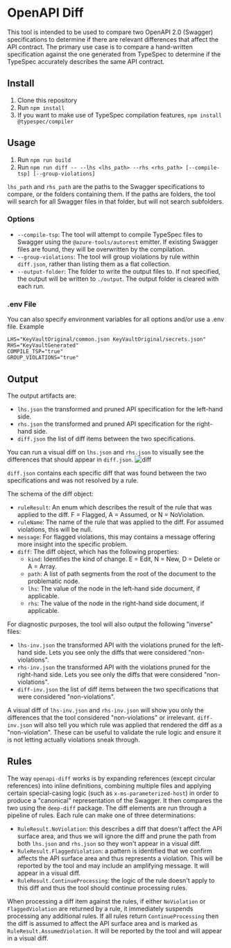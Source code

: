 # OpenAPI Diff

This tool is intended to be used to compare two OpenAPI 2.0 (Swagger) specifications to determine if there are
relevant differences that affect the API contract. The primary use case is to compare a hand-written specification
against the one generated from TypeSpec to determine if the TypeSpec accurately describes the same API contract.

## Install

1. Clone this repository
2. Run `npm install`
3. If you want to make use of TypeSpec compilation features, `npm install @typespec/compiler`

## Usage

1. Run `npm run build`
2. Run `npm run diff -- --lhs <lhs_path> --rhs <rhs_path> [--compile-tsp] [--group-violations]`

`lhs_path` and `rhs_path` are the paths to the Swagger specifications to compare, or the folders
containing them. If the paths are folders, the tool will search for all Swagger files in that folder,
but will not search subfolders.

### Options

- `--compile-tsp`: The tool will attempt to compile TypeSpec files to Swagger using the
  `@azure-tools/autorest` emitter. If existing Swagger files are found, they will be overwritten
  by the compilation.
- `--group-violations`: The tool will group violations by rule within `diff.json`, rather than
  listing them as a flat collection.
- `--output-folder`: The folder to write the output files to. If not specified, the output will be
  written to `./output`. The output folder is cleared with each run.

### .env File

You can also specify environment variables for all options and/or use a .env file. Example

```
LHS="KeyVaultOriginal/common.json KeyVaultOriginal/secrets.json"
RHS="KeyVaultGenerated"
COMPILE_TSP="true"
GROUP_VIOLATIONS="true"
```

## Output

The output artifacts are:

- `lhs.json` the transformed and pruned API specification for the left-hand side.
- `rhs.json` the transformed and pruned API specification for the right-hand side.
- `diff.json` the list of diff items between the two specifications.

You can run a visual diff on `lhs.json` and `rhs.json` to visually see the differences that should appear in `diff.json`.
![diff](https://github.com/tjprescott/openapi-diff/assets/5723682/ac4ec19d-88fc-4673-8fa9-cc926d63744c)

`diff.json` contains each specific diff that was found between the two specifications and was not resolved by a rule.

The schema of the diff object:

- `ruleResult`: An enum which describes the result of the rule that was applied to the diff. F = Flagged, A = Assumed, or N = NoViolation.
- `ruleName`: The name of the rule that was applied to the diff. For assumed violations, this will be null.
- `message`: For flagged violations, this may contains a message offering more insight into the specific problem.
- `diff`: The diff object, which has the following properties:
  - `kind`: Identifies the kind of change. E = Edit, N = New, D = Delete or A = Array.
  - `path`: A list of path segments from the root of the document to the problematic node.
  - `lhs`: The value of the node in the left-hand side document, if applicable.
  - `rhs`: The value of the node in the right-hand side document, if applicable.

For diagnostic purposes, the tool will also output the following "inverse" files:

- `lhs-inv.json` the transformed API with the violations pruned for the left-hand side. Lets you see only the diffs that were considered "non-violations".
- `rhs-inv.json` the transformed API with the violations pruned for the right-hand side. Lets you see only the diffs that were considered "non-violations".
- `diff-inv.json` the list of diff items between the two specifications that were considered "non-violations".

A visual diff of `lhs-inv.json` and `rhs-inv.json` will show you only the differences that the tool considered "non-violations" or irrelevant. `diff-inv.json` will
also tell you which rule was applied that rendered the diff as a "non-violation". These can be useful to validate the rule logic and ensure it is not letting
actually violations sneak through.

## Rules

The way `openapi-diff` works is by expanding references (except circular references) into inline definitions, combining multiple
files and applying certain special-casing logic (such as `x-ms-parameterized-host`) in order to produce a "canonical" representation
of the Swagger. It then compares the two using the `deep-diff` package. The diff elements are run through a pipeline of rules. Each
rule can make one of three determinations:

- `RuleResult.NoViolation`: this describes a diff that doesn't affect the API surface area, and thus we will ignore the diff and prune
  the path from both `lhs.json` and `rhs.json` so they won't appear in a visual diff.
- `RuleResult.FlaggedViolation`: a pattern is identified that we confirm affects the API surface area and thus represents a violation.
  This will be reported by the tool and may include an amplifying message. It will appear in a visual diff.
- `RuleResult.ContinueProcessing`: the logic of the rule doesn't apply to this diff and thus the tool should continue processing rules.

When processing a diff item against the rules, if either `NoViolation` or `FlaggedViolation` are returned by a rule, it immediately
suspends processing any additional rules. If all rules return `ContinueProcessing` then the diff is assumed to affect the API surface
area and is marked as `RuleResult.AssumedViolation`. It will be reported by the tool and will appear in a visual diff.
